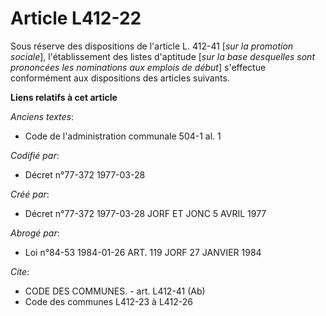 # Article L412-22

Sous réserve des dispositions de l'article L. 412-41 [*sur la promotion sociale*], l'établissement des listes d'aptitude
[*sur la base desquelles sont prononcées les nominations aux emplois de début*] s'effectue conformément aux dispositions des
articles suivants.

**Liens relatifs à cet article**

_Anciens textes_:

  - Code de l'administration communale 504-1 al. 1

_Codifié par_:

  - Décret n°77-372 1977-03-28

_Créé par_:

  - Décret n°77-372 1977-03-28 JORF ET JONC 5 AVRIL 1977

_Abrogé par_:

  - Loi n°84-53 1984-01-26 ART. 119 JORF 27 JANVIER 1984

_Cite_:

  - CODE DES COMMUNES. - art. L412-41 (Ab)
  - Code des communes L412-23 à L412-26
